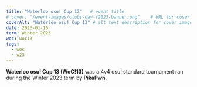 ```yaml
---
title: "Waterloo osu! Cup 13"   # event title
# cover: "/event-images/clubs-day-f2023-banner.png"    # URL for cover image -- for best results, use a 21:9 image
coverAlt: "Waterloo osu! Cup 13" # alt text description for cover image
date: 2023-01-16
term: Winter 2023
woc: woc13
tags:
  - woc
  - w23
---
```


**Waterloo osu! Cup 13 (WoC!13)** was a 4v4 osu! standard tournament ran during the Winter 2023 term by **PikaPwn**.
